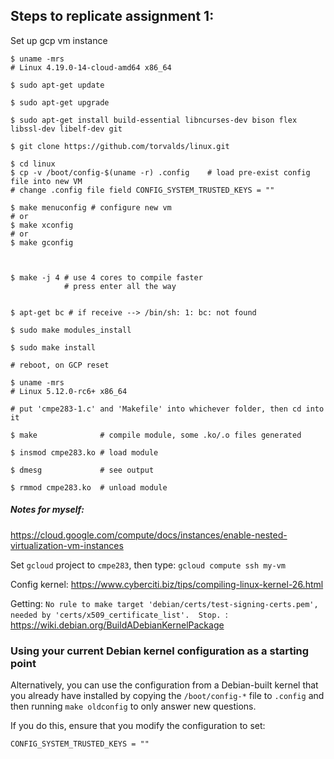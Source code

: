 ## Steps to replicate assignment 1:

Set up gcp vm instance

```shell
$ uname -mrs 
# Linux 4.19.0-14-cloud-amd64 x86_64

$ sudo apt-get update  

$ sudo apt-get upgrade

$ sudo apt-get install build-essential libncurses-dev bison flex libssl-dev libelf-dev git

$ git clone https://github.com/torvalds/linux.git

$ cd linux
$ cp -v /boot/config-$(uname -r) .config    # load pre-exist config file into new VM
# change .config file field CONFIG_SYSTEM_TRUSTED_KEYS = ""

$ make menuconfig # configure new vm
# or
$ make xconfig 
# or
$ make gconfig



$ make -j 4 # use 4 cores to compile faster
            # press enter all the way


$ apt-get bc # if receive --> /bin/sh: 1: bc: not found

$ sudo make modules_install 

$ sudo make install       

# reboot, on GCP reset

$ uname -mrs 
# Linux 5.12.0-rc6+ x86_64

# put 'cmpe283-1.c' and 'Makefile' into whichever folder, then cd into it

$ make              # compile module, some .ko/.o files generated

$ insmod cmpe283.ko # load module

$ dmesg             # see output

$ rmmod cmpe283.ko  # unload module

```





















##### Notes for myself:

https://cloud.google.com/compute/docs/instances/enable-nested-virtualization-vm-instances

Set `gcloud` project to `cmpe283`, then type: `gcloud compute ssh my-vm`

Config kernel: https://www.cyberciti.biz/tips/compiling-linux-kernel-26.html

Getting: `No rule to make target 'debian/certs/test-signing-certs.pem', needed by 'certs/x509_certificate_list'.  Stop. `: https://wiki.debian.org/BuildADebianKernelPackage

### Using your current Debian kernel configuration as a starting point

Alternatively, you can use the configuration from a Debian-built kernel that you already have installed by copying the `/boot/config-*` file to `.config` and then running `make oldconfig` to only answer new questions.

If you do this, ensure that you modify the configuration to set:

```
CONFIG_SYSTEM_TRUSTED_KEYS = ""
```

